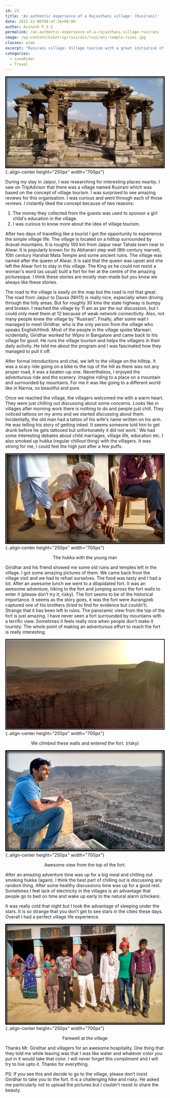 ```yaml
---
id: 23
title: 'An authentic experience of a Rajasthani village: (Rusirani)'
date: 2015-12-06T08:47:26+00:00
author: Avinesh P.V.S
permalink: /an-authentic-experience-of-a-rajasthani-village-rusirani
image: /wp-content/biketrip/rusirani/rusirani-temple-ruins.jpg
classes: wide
excerpt: "Rusirani village: Village tourism with a great initiative of girl child education and village development. "
categories:
  - LoneRider
  - Travel
---
```


![image-center](/wp-content/biketrip/rusirani/rusirani-temple-ruins.jpg){:.align-center height="250px" width="700px"}

During my stay in Jaipur, I was researching for interesting places nearby. 
I saw on TripAdvisor that there was a village named Rusirani which was based on the concept of village tourism.
I was surprised to see amazing reviews for this organisation.
I was curious and went through each of those reviews.
I instantly liked the concept because of two reasons:
1) The money they collected from the guests was used to sponsor a girl child's education in the village.
2) I was curious to know more about the idea of village tourism.  
  
After two days of travelling like a tourist I got the opportunity to experience the simple village life.
The village is located on a hilltop surrounded by Aravali mountains.
It is roughly 100 km from Jaipur near Tahala town near to Alwar.
It is popularly known for its Abhaneri step well (8th century marvel), 
10th century Harshat Mata Temple and some ancient ruins.
The village was named after the queen of Alwar.
It is said that the queen was upset and she left the Alwar fort to stay in this village.
The King as he could not resist a woman's word (as usual) built a fort for her at the centre of the amazing picturesque. 
I think these stories are mostly man-made but you know we always like these stories.

The road to the village is easily on the map but the road is not that great.
The road from Jaipur to Dausa (NH11) is really nice, especially when driving through the hilly areas.
But for roughly 30 kms the state highway is bumpy and broken.
I reached the village by 11 am as per the our discussion, but I could only meet them at 12 because of weak network connectivity.
Also, not many people knew the village by "Rusirani". 
Finally, after some wait I managed to meet Giridhar,
who is the only person from the village who speaks English/Hindi.
Most of the people in the village spoke Marwari. 
ncidentally, Giridhar worked for Wipro in Bangalore and came back to his village for good.
He runs the village tourism and helps the villagers in their daily activity.
He told me about the program and I was fascinated how they managed to pull it off.

After formal introductions and chai, we left to the village on the hilltop.
It was a scary ride going on a bike to the top of the hill as there was not any proper road,
it was a beaten-up one. 
Nevertheless, I enjoyed the adventurous ride and the scenery.
Imagine riding to a place on a mountain and surrounded by mountains.
For me it was like going to a different world like in Narnia, so beautiful and pure.

Once we reached the village, the villagers welcomed me with a warm heart.
They were just chilling out discussing about some concerns.
Looks like in villages after morning work there is nothing to do and people just chill.
They noticed tattoos on my arms and we started discussing about them.
Incidentally, the old man had a tattoo of his wife's name written on his arm.
He was telling his story of getting inked.
It seems someone told him to get drunk before he gets tattooed but unfortunately it did not work.'
We had some interesting debates about child marriages, village life, education etc. 
I also smoked up hukka (regular chillout thing) with the villagers.
It was strong for me, I could feel the high just after a few puffs.

  ![image-center](/wp-content/biketrip/rusirani/rusirani-hukka.jpg){:.align-center height="250px" width="700px"}
  
  <p align="center">
    The hukka with the young man
  </p>

Giridhar and his friend showed me some old ruins and temples left in the village. I got some amazing pictures of them. We came back from the village visit and we had to refuel ourselves. The food was tasty and I had a lot. After an awesome lunch we went to a dilapidated fort. It was an awesome adventure, hiking to the fort and jumping across the fort walls to enter it (please don&#8217;t try it, risky). The fort seems to be of the historical importance. It seems as the story goes, it was the fort were Aurangzeb captured one of his brothers (tried to find for evidence but couldn&#8217;t). Strange that it has been left in ruins. The panoramic view from the top of the fort is just amazing. I have never seen a fort surrounded by mountains with a terrific view. Sometimes it feels really nice when people don&#8217;t make it touristy. The whole point of making an adventurous effort to reach the fort is really interesting.

  ![image-center](/wp-content/biketrip/rusirani/rusirani-fort.jpg){:.align-center height="250px" width="700px"}
  
  <p align="center">
    We climbed these walls and entered the fort. (risky)
  </p>

  ![image-center](/wp-content/biketrip/rusirani/rusirani-view.jpg){:.align-center height="250px" width="700px"}
  
  <p align="center">
    Awesome view from the top of the fort.
  </p>


After an amazing adventure time was up for a big meal and chilling out smoking hukka (again). I think the best part of chilling out is discussing any random thing. After some healthy discussions time was up for a good rest. Sometimes I feel lack of electricity in the villages is an advantage that people go to bed on time and wake up early to the natural alarm (chicken). 

It was really cold that night but I took the advantage of sleeping under the stars. It is so strange that you don&#8217;t get to see stars in the cities these days. Overall I had a perfect village life experience.

  ![image-center](/wp-content/biketrip/rusirani/rusirani-villagers.jpg){:.align-center height="250px" width="700px"}

  <p align="center">
    Farewell at the village
  </p>


Thanks Mr. Giridhar and villagers for an awesome hospitality. One thing that they told me while leaving was that I was like water and whatever color you put in it would take that color. I will never forget this compliment and I will try to live upto it. Thanks for everything.

PS: If you see this and decide to go to the village, please don&#8217;t insist Giridhar to take you to the fort. It is a challenging hike and risky. He asked me particularly not to upload the pictures but I couldn&#8217;t resist to share the beauty.